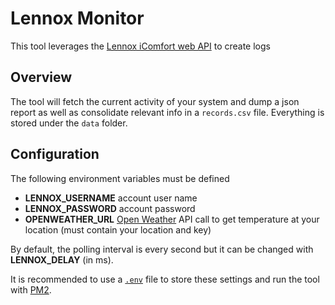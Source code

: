 # Lennox Monitor

This tool leverages the [Lennox iComfort web API](https://www.myicomfort.com/) to create logs

## Overview

The tool will fetch the current activity of your system and dump a json report as well as consolidate relevant info in a `records.csv` file. Everything is stored under the `data` folder.

## Configuration

The following environment variables must be defined
* **LENNOX_USERNAME** account user name
* **LENNOX_PASSWORD** account password
* **OPENWEATHER_URL** [Open Weather](https://openweathermap.org/) API call to get temperature at your location (must contain your location and key)

By default, the polling interval is every second but it can be changed with **LENNOX_DELAY** (in ms).

It is recommended to use a [`.env`](https://www.npmjs.com/package/dotenv) file to store these settings and run the tool with [PM2](https://pm2.keymetrics.io/).
